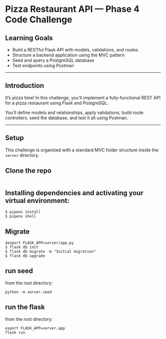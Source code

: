 # Pizza Restaurant API — Phase 4 Code Challenge

## Learning Goals

- Build a RESTful Flask API with models, validations, and routes
- Structure a backend application using the MVC pattern
- Seed and query a PostgreSQL database
- Test endpoints using Postman

---

## Introduction

It’s pizza time! In this challenge, you'll implement a fully-functional REST API for a pizza restaurant using Flask and PostgreSQL.

You’ll define models and relationships, apply validations, build route controllers, seed the database, and test it all using Postman.

---

## Setup

This challenge is organized with a standard MVC folder structure inside the `server` directory.

## Clone the repo
```console

```

## Installing dependencies and activating your virtual environment:

```console
$ pipenv install
$ pipenv shell
```


## Migrate


```console
$export FLASK_APP=server/app.py
$ flask db init
$ flask db migrate -m "Initial migration"
$ flask db upgrade
```

## run seed
from the root directory:

```console
python -m server.seed
````

## run the flask
from the root directory:

```console
export FLASK_APP=server.app
flask run
````
 


